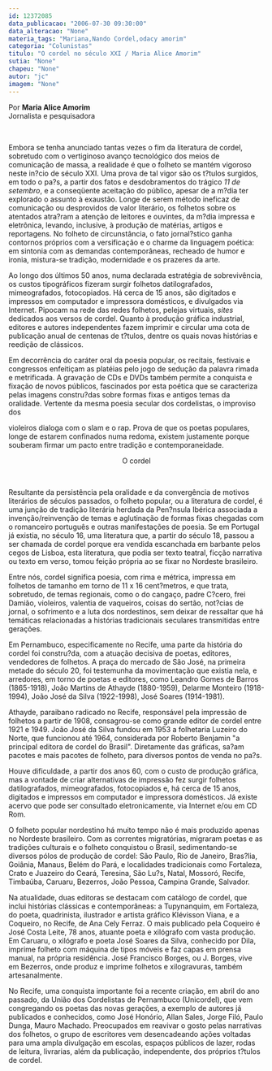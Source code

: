 ```yaml
---
id: 12372085
data_publicacao: "2006-07-30 09:30:00"
data_alteracao: "None"
materia_tags: "Mariana,Nando Cordel,odacy amorim"
categoria: "Colunistas"
titulo: "O cordel no século XXI / Maria Alice Amorim"
sutia: "None"
chapeu: "None"
autor: "jc"
imagem: "None"
---
```

<p>Por <strong>Maria Alice Amorim</strong><br />Jornalista e pesquisadora</p>
<p>&nbsp;<br /></p>
<p align="left">Embora se tenha anunciado tantas vezes o fim da literatura de cordel, sobretudo com o vertiginoso avan&ccedil;o tecnol&oacute;gico dos meios de comunica&ccedil;&atilde;o de massa, a realidade &eacute; que o folheto se mant&eacute;m vigoroso neste in?cio de s&eacute;culo XXI. Uma prova de tal vigor s&atilde;o os t?tulos surgidos, em todo o pa?s, a partir dos fatos e desdobramentos do tr&aacute;gico <em>11 de setembro</em>, e a conseq&uuml;ente aceita&ccedil;&atilde;o do p&uacute;blico, apesar de a m?dia ter explorado o assunto &agrave; exaust&atilde;o. Longe de serem m&eacute;todo ineficaz de comunica&ccedil;&atilde;o ou desprovidos de valor liter&aacute;rio, os folhetos sobre os atentados atra?ram a aten&ccedil;&atilde;o de leitores e ouvintes, da m?dia impressa e eletr&ocirc;nica, levando, inclusive, &agrave; produ&ccedil;&atilde;o de mat&eacute;rias, artigos e reportagens. No folheto de circunst&acirc;ncia, o fato jornal?stico ganha contornos pr&oacute;prios com a versifica&ccedil;&atilde;o e o charme da linguagem po&eacute;tica: em sintonia com as demandas contempor&acirc;neas, recheado de humor e ironia, mistura-se tradi&ccedil;&atilde;o, modernidade e os prazeres da arte.</p>
<p align="left">Ao longo dos &uacute;ltimos 50 anos, numa declarada estrat&eacute;gia de sobreviv&ecirc;ncia, os custos tipogr&aacute;ficos fizeram surgir folhetos datilografados, mimeografados, fotocopiados. H&aacute; cerca de 15 anos, s&atilde;o digitados e impressos em computador e impressora dom&eacute;sticos, e divulgados via Internet. Pipocam na rede das redes folhetos, pelejas virtuais, <em>sites</em> dedicados aos versos de cordel. Quanto &agrave; produ&ccedil;&atilde;o gr&aacute;fica industrial, editores e autores independentes fazem imprimir e circular uma cota de publica&ccedil;&atilde;o anual de centenas de t?tulos, dentre os quais novas hist&oacute;rias e reedi&ccedil;&atilde;o de cl&aacute;ssicos.</p>
<p align="left">Em decorr&ecirc;ncia do car&aacute;ter oral da poesia popular, os recitais, festivais e congressos enfeiti&ccedil;am as plat&eacute;ias pelo jogo de sedu&ccedil;&atilde;o da palavra rimada e metrificada. A grava&ccedil;&atilde;o de CDs e DVDs tamb&eacute;m permite a conquista e fixa&ccedil;&atilde;o de novos p&uacute;blicos, fascinados por esta po&eacute;tica que se caracteriza pelas imagens constru?das sobre formas fixas e antigos temas da oralidade. Vertente da mesma poesia secular dos cordelistas, o improviso dos</p>
<p>violeiros dialoga com o slam e o rap. Prova de que os poetas populares, longe de estarem confinados numa redoma, existem justamente porque souberam firmar um pacto entre tradi&ccedil;&atilde;o e contemporaneidade.</p>
<p align="center">O cordel</p>
<p>&nbsp;<br /></p>
<p align="left">Resultante da persist&ecirc;ncia pela oralidade e da converg&ecirc;ncia de motivos liter&aacute;rios de s&eacute;culos passados, o folheto popular, ou a literatura de cordel, &eacute; uma jun&ccedil;&atilde;o de tradi&ccedil;&atilde;o liter&aacute;ria herdada da Pen?nsula Ib&eacute;rica associada a inven&ccedil;&atilde;o/reinven&ccedil;&atilde;o de temas e aglutina&ccedil;&atilde;o de formas fixas chegadas com o romanceiro portugu&ecirc;s e outras manifesta&ccedil;&otilde;es de poesia. Se em Portugal j&aacute; existia, no s&eacute;culo 16, uma literatura que, a partir do s&eacute;culo 18, passou a ser chamada de cordel porque era vendida escanchada em barbante pelos cegos de Lisboa, esta literatura, que podia ser texto teatral, fic&ccedil;&atilde;o narrativa ou texto em verso, tomou fei&ccedil;&atilde;o pr&oacute;pria ao se fixar no Nordeste brasileiro.</p>
<p align="left">Entre n&oacute;s, cordel significa poesia, com rima e m&eacute;trica, impressa em folhetos de tamanho em torno de 11 x 16 cent?metros, e que trata, sobretudo, de temas regionais, como o do canga&ccedil;o, padre C?cero, frei Dami&atilde;o, violeiros, valentia de vaqueiros, coisas do sert&atilde;o, not?cias de jornal, o sofrimento e a luta dos nordestinos, sem deixar de ressaltar que h&aacute; tem&aacute;ticas relacionadas a hist&oacute;rias tradicionais seculares transmitidas entre gera&ccedil;&otilde;es.</p>
<p align="left">Em Pernambuco, especificamente no Recife, uma parte da hist&oacute;ria do cordel foi constru?da, com a atua&ccedil;&atilde;o decisiva de poetas, editores, vendedores de folhetos. A pra&ccedil;a do mercado de S&atilde;o Jos&eacute;, na primeira metade do s&eacute;culo 20, foi testemunha da movimenta&ccedil;&atilde;o que existia nela, e arredores, em torno de poetas e editores, como Leandro Gomes de Barros (1865-1918), Jo&atilde;o Martins de Athayde (1880-1959), Delarme Monteiro (1918-1994), Jo&atilde;o Jos&eacute; da Silva (1922-1998), Jos&eacute; Soares (1914-1981).</p>
<p align="left">Athayde, paraibano radicado no Recife, respons&aacute;vel pela impress&atilde;o de folhetos a partir de 1908, consagrou-se como grande editor de cordel entre 1921 e 1949. Jo&atilde;o Jos&eacute; da Silva fundou em 1953 a folhetaria Luzeiro do Norte, que funcionou at&eacute; 1964, considerada por Roberto Benjamin "a principal editora de cordel do Brasil". Diretamente das gr&aacute;ficas, sa?am pacotes e mais pacotes de folheto, para diversos pontos de venda no pa?s.</p>
<p align="left">Houve dificuldade, a partir dos anos 60, com o custo de produ&ccedil;&atilde;o gr&aacute;fica, mas a vontade de criar alternativas de impress&atilde;o fez surgir folhetos datilografados, mimeografados, fotocopiados e, h&aacute; cerca de 15 anos, digitados e impressos em computador e impressora dom&eacute;sticos. J&aacute; existe acervo que pode ser consultado eletronicamente, via Internet e/ou em CD Rom.</p>
<p align="left">O folheto popular nordestino h&aacute; muito tempo n&atilde;o &eacute; mais produzido apenas no Nordeste brasileiro. Com as correntes migrat&oacute;rias, migraram poetas e as tradi&ccedil;&otilde;es culturais e o folheto conquistou o Brasil, sedimentando-se diversos p&oacute;los de produ&ccedil;&atilde;o de cordel: S&atilde;o Paulo, Rio de Janeiro, Bras?lia, Goi&acirc;nia, Manaus, Bel&eacute;m do Par&aacute;, e localidades tradicionais como Fortaleza, Crato e Juazeiro do Cear&aacute;, Teresina, S&atilde;o Lu?s, Natal, Mossor&oacute;, Recife, Timba&uacute;ba, Caruaru, Bezerros, Jo&atilde;o Pessoa, Campina Grande, Salvador.</p>
<p align="left">Na atualidade, duas editoras se destacam com cat&aacute;logo de cordel, que inclui hist&oacute;rias cl&aacute;ssicas e contempor&acirc;neas: a Tupynanquim, em Fortaleza, do poeta, quadrinista, ilustrador e artista gr&aacute;fico Kl&eacute;visson Viana, e a Coqueiro, no Recife, de Ana Cely Ferraz. O mais publicado pela Coqueiro &eacute; Jos&eacute; Costa Leite, 78 anos, atuante poeta e xil&oacute;grafo com vasta produ&ccedil;&atilde;o. Em Caruaru, o xil&oacute;grafo e poeta Jos&eacute; Soares da Silva, conhecido por Dila, imprime folheto com m&aacute;quina de tipos m&oacute;veis e faz capas em prensa manual, na pr&oacute;pria resid&ecirc;ncia. Jos&eacute; Francisco Borges, ou J. Borges, vive em Bezerros, onde produz e imprime folhetos e xilogravuras, tamb&eacute;m artesanalmente.</p>
<p align="left">No Recife, uma conquista importante foi a recente cria&ccedil;&atilde;o, em abril do ano passado, da Uni&atilde;o dos Cordelistas de Pernambuco (Unicordel), que vem congregando os poetas das novas gera&ccedil;&otilde;es, a exemplo de autores j&aacute; publicados e conhecidos, como Jos&eacute; Hon&oacute;rio, Allan Sales, Jorge Fil&oacute;, Paulo Dunga, Mauro Machado. Preocupados em reavivar o gosto pelas narrativas dos folhetos, o grupo de escritores vem desencadeando a&ccedil;&otilde;es voltadas para uma ampla divulga&ccedil;&atilde;o em escolas, espa&ccedil;os p&uacute;blicos de lazer, rodas de leitura, livrarias, al&eacute;m da publica&ccedil;&atilde;o, independente, dos pr&oacute;prios t?tulos de cordel.</p>
